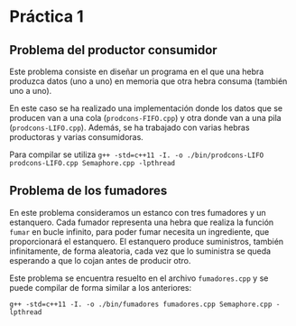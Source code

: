 # Práctica 1

## Problema del productor consumidor

Este problema consiste en diseñar un programa en el que una hebra produzca datos (uno a uno) en memoria que otra hebra consuma (también uno a uno).

En este caso se ha realizado una implementación donde los datos que se producen van a una cola (`prodcons-FIFO.cpp`) y otra donde van a una pila (`prodcons-LIFO.cpp`). Además, se ha trabajado con varias hebras productoras y varias consumidoras. 

Para compilar se utiliza `g++ -std=c++11 -I. -o ./bin/prodcons-LIFO prodcons-LIFO.cpp Semaphore.cpp -lpthread`

## Problema de los fumadores

En este problema consideramos un estanco con tres fumadores y un estanquero. Cada fumador representa una hebra que realiza la función `fumar` en bucle infinito, para poder fumar necesita un ingrediente, que proporcionará el estanquero. El estanquero produce suministros, también infinitamente, de forma aleatoria, cada vez que lo suministra se queda esperando a que lo cojan antes de producir otro.

Este problema se encuentra resuelto en el archivo `fumadores.cpp` y se puede compilar de forma similar a los anteriores:

`g++ -std=c++11 -I. -o ./bin/fumadores fumadores.cpp Semaphore.cpp -lpthread`
